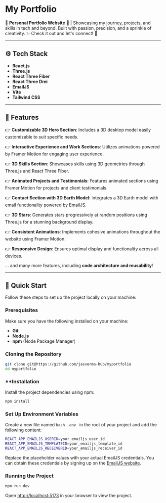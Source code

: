 # My Portfolio  
🚀 **Personal Portfolio Website** 🌟 | Showcasing my journey, projects, and skills in tech and beyond. Built with passion, precision, and a sprinkle of creativity. ✨ Check it out and let's connect! 🤝  

---

## ⚙️ **Tech Stack**  
- **React.js**  
- **Three.js**  
- **React Three Fiber**  
- **React Three Drei**  
- **EmailJS**  
- **Vite**  
- **Tailwind CSS**  

---

## 🔋 **Features**  
👉 **Customizable 3D Hero Section**: Includes a 3D desktop model easily customizable to suit specific needs.  

👉 **Interactive Experience and Work Sections**: Utilizes animations powered by Framer Motion for engaging user experience.  

👉 **3D Skills Section**: Showcases skills using 3D geometries through Three.js and React Three Fiber.  

👉 **Animated Projects and Testimonials**: Features animated sections using Framer Motion for projects and client testimonials.  

👉 **Contact Section with 3D Earth Model**: Integrates a 3D Earth model with email functionality powered by EmailJS.  

👉 **3D Stars**: Generates stars progressively at random positions using Three.js for a stunning background display.  

👉 **Consistent Animations**: Implements cohesive animations throughout the website using Framer Motion.  

👉 **Responsive Design**: Ensures optimal display and functionality across all devices.  

... and many more features, including **code architecture and reusability**!  

---

## 🤸 **Quick Start**  
Follow these steps to set up the project locally on your machine:  

### **Prerequisites**  
Make sure you have the following installed on your machine:  
- **Git**  
- **Node.js**  
- **npm** (Node Package Manager)  

### **Cloning the Repository**  
```bash  
git clone git@https://github.com/jasverma-hub/myportfolio
cd myportfolio
```

### **Installation
Install the project dependencies using npm:
```bash
npm install
```

### **Set Up Environment Variables**
Create a new file named ```bash .env ``` in the root of your project and add the following content:
```bash
REACT_APP_EMAILJS_USERID=your_emailjs_user_id
REACT_APP_EMAILJS_TEMPLATEID=your_emailjs_template_id
REACT_APP_EMAILJS_RECEIVERID=your_emailjs_receiver_id
```
Replace the placeholder values with your actual EmailJS credentials. You can obtain these credentials by signing up on the [EmailJS website](https://www.emailjs.com/).

### **Running the Project**
```bash
npm run dev
```
Open [http://localhost:5173](http://localhost:5173) in your browser to view the project.

